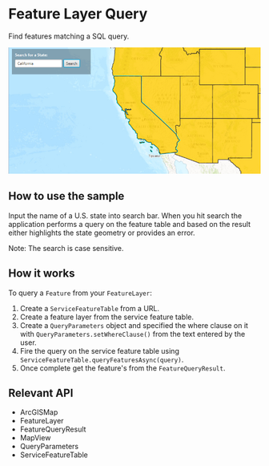 # Feature Layer Query

Find features matching a SQL query.

![](FeatureLayerQuery.png)

## How to use the sample

Input the name of a U.S. state into search bar. When you hit search the application performs a query on the feature table and based on the result either highlights the state geometry or provides an error.

Note: The search is case sensitive.

## How it works

To query a `Feature` from your `FeatureLayer`:


1.  Create a `ServiceFeatureTable` from a URL.
2.  Create a feature layer from the service feature table.
3.  Create a `QueryParameters` object and specified the where clause on it with `QueryParameters.setWhereClause()` from the text entered by the user.
4.  Fire the query on the service feature table using `ServiceFeatureTable.queryFeaturesAsync(query)`.
5.  Once complete get the feature's from the `FeatureQueryResult`.


## Relevant API


*   ArcGISMap
*   FeatureLayer
*   FeatureQueryResult
*   MapView
*   QueryParameters
*   ServiceFeatureTable

